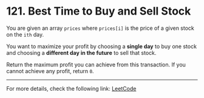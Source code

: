 <h1>121. Best Time to Buy and Sell Stock</h1>

<p>You are given an array <code>prices</code> where <code>prices[i]</code> is the price of a given stock on the <code>ith</code> day.</p>
<p>You want to maximize your profit by choosing a <strong>single day</strong> to buy one stock and choosing a <strong>different day in the future</strong> to sell that stock.</p>
<p>Return the maximum profit you can achieve from this transaction. If you cannot achieve any profit, return <code>0</code>.</p>


<hr>
<p>For more details, check the following link: <a href="https://leetcode.com/problems/best-time-to-buy-and-sell-stock/">LeetCode</a></p>




